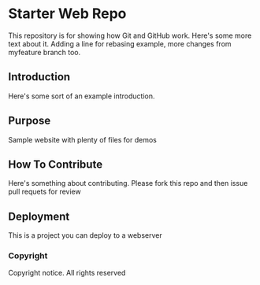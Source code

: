 # Starter Web Repo

This repository is for showing how Git and GitHub work.
Here's some more text about it.  Adding a line for rebasing example,
more changes from myfeature branch too.

## Introduction

Here's some sort of an example introduction.

## Purpose

Sample website with plenty of files for demos

## How To Contribute

Here's something about contributing.  Please fork this repo and then issue
pull requets for review


## Deployment

This is a project you can deploy to a webserver

### Copyright
Copyright notice. All rights reserved